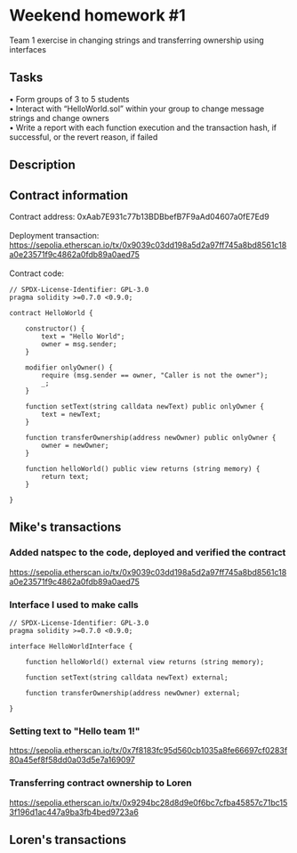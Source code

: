 # Weekend homework #1
Team 1 exercise in changing strings and transferring ownership using interfaces
## Tasks
• Form groups of 3 to 5 students\
• Interact with “HelloWorld.sol” within your group to change message strings and change owners\
• Write a report with each function execution and the transaction hash, if successful, or the revert reason, if failed
## Description
## Contract information
Contract address: 0xAab7E931c77b13BDBbefB7F9aAd04607a0fE7Ed9<br /><br />
Deployment transaction:<br />
https://sepolia.etherscan.io/tx/0x9039c03dd198a5d2a97ff745a8bd8561c18a0e23571f9c4862a0fdb89a0aed75<br /><br />
Contract code:
```solidity
// SPDX-License-Identifier: GPL-3.0
pragma solidity >=0.7.0 <0.9.0;

contract HelloWorld {
    
    constructor() {
        text = "Hello World";
        owner = msg.sender;
    }

    modifier onlyOwner() {
        require (msg.sender == owner, "Caller is not the owner");
        _;
    }

    function setText(string calldata newText) public onlyOwner {
        text = newText;
    }

    function transferOwnership(address newOwner) public onlyOwner {
        owner = newOwner;
    }

    function helloWorld() public view returns (string memory) {
        return text;
    }
   
}   
```
## Mike's transactions
### Added natspec to the code, deployed and verified the contract
https://sepolia.etherscan.io/tx/0x9039c03dd198a5d2a97ff745a8bd8561c18a0e23571f9c4862a0fdb89a0aed75
### Interface I used to make calls 
``` solidity
// SPDX-License-Identifier: GPL-3.0
pragma solidity >=0.7.0 <0.9.0;

interface HelloWorldInterface {

    function helloWorld() external view returns (string memory);

    function setText(string calldata newText) external;
    
    function transferOwnership(address newOwner) external;

}
```
### Setting text to "Hello team 1!"
https://sepolia.etherscan.io/tx/0x7f8183fc95d560cb1035a8fe66697cf0283f80a45ef8f58dd0a03d5e7a169097
### Transferring contract ownership to Loren
https://sepolia.etherscan.io/tx/0x9294bc28d8d9e0f6bc7cfba45857c71bc153f196d1ac447a9ba3fb4bed9723a6

## Loren's transactions


